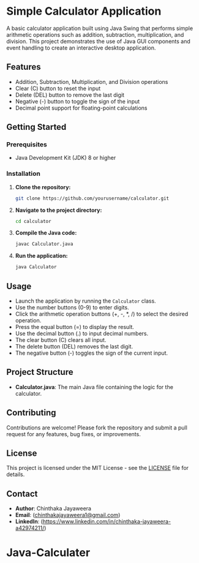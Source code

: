 # Simple Calculator Application

A basic calculator application built using Java Swing that performs simple arithmetic operations such as addition, subtraction, multiplication, and division. This project demonstrates the use of Java GUI components and event handling to create an interactive desktop application.

## Features

- Addition, Subtraction, Multiplication, and Division operations
- Clear (C) button to reset the input
- Delete (DEL) button to remove the last digit
- Negative (-) button to toggle the sign of the input
- Decimal point support for floating-point calculations

## Getting Started

### Prerequisites

- Java Development Kit (JDK) 8 or higher

### Installation

1. **Clone the repository:**

    ```bash
    git clone https://github.com/yourusername/calculator.git
    ```

2. **Navigate to the project directory:**

    ```bash
    cd calculator
    ```

3. **Compile the Java code:**

    ```bash
    javac Calculator.java
    ```

4. **Run the application:**

    ```bash
    java Calculator
    ```

## Usage

- Launch the application by running the `Calculator` class.
- Use the number buttons (0-9) to enter digits.
- Click the arithmetic operation buttons (+, -, *, /) to select the desired operation.
- Press the equal button (=) to display the result.
- Use the decimal button (.) to input decimal numbers.
- The clear button (C) clears all input.
- The delete button (DEL) removes the last digit.
- The negative button (-) toggles the sign of the current input.

## Project Structure

- **Calculator.java**: The main Java file containing the logic for the calculator.

## Contributing

Contributions are welcome! Please fork the repository and submit a pull request for any features, bug fixes, or improvements.

## License

This project is licensed under the MIT License - see the [LICENSE](LICENSE) file for details.

## Contact

- **Author**: Chinthaka Jayaweera
- **Email**: (chinthakajayaweera1@gmail.com)
- **LinkedIn**: (https://www.linkedin.com/in/chinthaka-jayaweera-a42974211/)

# Java-Calculater
